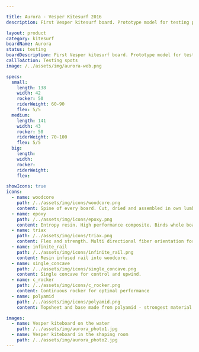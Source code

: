 ```yaml
---

title: Aurora - Vesper Kitesurf 2016
description: First Vesper kitesurf board. Prototype model for testing purposes. Ride it and give us some feedback.

layout: product
category: kitesurf
boardName: Aurora
status: testing
boardDescription: First Vesper kitesurf board. Prototype model for testing purposes. Ride it and give us some feedback.
callToAction: Testing spots
image: /../assets/img/aurora-web.png

specs:
  small:
    length: 138
    width: 42
    rocker: 50
    riderWeight: 60-90
    flex: 5/5
  medium:
    length: 141
    width: 43
    rocker: 50
    riderWeight: 70-100
    flex: 5/5
  big:
    length:
    width:
    rocker:
    riderWeight:
    flex:

showIcons: true
icons:
  - name: woodcore
    path: /../assets/img/icons/woodcore.png
    content: Spine of every board. Cut, dried and assembled in own lumber mill.
  - name: epoxy
    path: /../assets/img/icons/epoxy.png
    content: Entropy resin. High performance composite. Binds whole board in one piece.
  - name: triax
    path: /../assets/img/icons/triax.png
    content: Flex and strength. Multi directional fiber orientation for best performance and weight.
  - name: infinite_rail
    path: /../assets/img/icons/infinite_rail.png
    content: Resin infused rail into woodcore.
  - name: single_concave
    path: /../assets/img/icons/single_concave.png
    content: Single concave for control and upwind.
  - name: c_rocker
    path: /../assets/img/icons/c_rocker.png
    content: Continuous rocker for optimal performance
  - name: polyamid
    path: /../assets/img/icons/polyamid.png
    content: Topsheet and base made from polyamid - strongest material possible.

images:
  - name: Vesper kiteboard on the water
    path: /../assets/img/aurora_photo1.jpg
  - name: Vesper kiteboard in the shaping room
    path: /../assets/img/aurora_photo2.jpg
---
```

